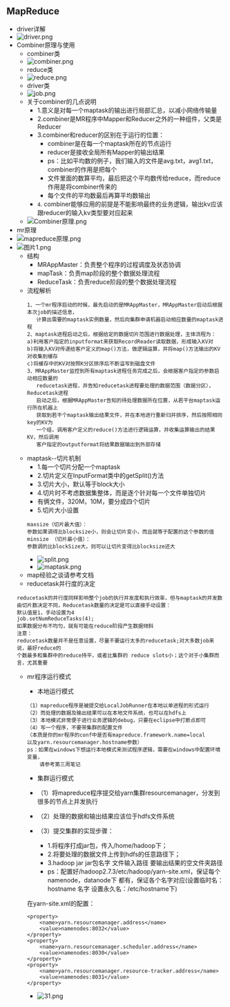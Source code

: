 ## MapReduce
* driver详解
* ![driver.png](https://upload-images.jianshu.io/upload_images/14467401-7a3b041774152a10.png?imageMogr2/auto-orient/strip%7CimageView2/2/w/1240)
* Combiner原理与使用
	* combiner类
	* ![combiner.png](https://upload-images.jianshu.io/upload_images/14467401-0380f3d766237990.png?imageMogr2/auto-orient/strip%7CimageView2/2/w/1240)
	* reduce类
	* ![reduce.png](https://upload-images.jianshu.io/upload_images/14467401-32d6d9127c8685a9.png?imageMogr2/auto-orient/strip%7CimageView2/2/w/1240)
	* driver类
	* ![job.png](https://upload-images.jianshu.io/upload_images/14467401-f720b78a286aa791.png?imageMogr2/auto-orient/strip%7CimageView2/2/w/1240)
	* 关于combiner的几点说明
		* 1.意义是对每一个maptask的输出进行局部汇总，以减小网络传输量
		* 2.combiner是MR程序中Mapper和Reducer之外的一种组件，父类是Reducer
		* 3.combiner和reducer的区别在于运行的位置：
			* combiner是在每一个maptask所在的节点运行
			* reducer是接收全局所有Mapper的输出结果
			* ps：比如平均数的例子，我们输入的文件是avg.txt，avg1.txt，combiner的作用是把每个
			* 文件里面的数算平均，最后把这个平均数传给reduce，而reduce作用是将combiner传来的
			* 每个文件的平均数最后再算平均数输出
		* `4`. combiner能够应用的前提是不能影响最终的业务逻辑，输出kv应该跟reducer的输入kv类型要对应起来
	* ![Combiner原理.png](https://upload-images.jianshu.io/upload_images/14467401-057ed3bdf5f64e44.png?imageMogr2/auto-orient/strip%7CimageView2/2/w/1240)
* mr原理
* ![mapreduce原理.png](https://upload-images.jianshu.io/upload_images/14467401-acebf77302455a22.png?imageMogr2/auto-orient/strip%7CimageView2/2/w/1240)
* ![图片1.png](https://upload-images.jianshu.io/upload_images/14467401-260a2f61c82bfddc.png?imageMogr2/auto-orient/strip%7CimageView2/2/w/1240)	
	* 结构
		* MRAppMaster：负责整个程序的过程调度及状态协调
		* mapTask：负责map阶段的整个数据处理流程
		* ReduceTask：负责reduce阶段的整个数据处理流程
	* 流程解析
		```
		1、一个mr程序启动的时候，最先启动的是MRAppMaster，MRAppMaster启动后根据本次job的描述信息，
		   计算出需要的maptask实例数量，然后向集群申请机器启动相应数量的maptask进程
		2、maptask进程启动之后，根据给定的数据切片范围进行数据处理，主体流程为：
		a)利用客户指定的inputformat来获取RecordReader读取数据，形成输入KV对
		b)将输入KV对传递给客户定义的map()方法，做逻辑运算，并将map()方法输出的KV对收集到缓存
		c)将缓存中的KV对按照K分区排序后不断溢写到磁盘文件
		3、MRAppMaster监控到所有maptask进程任务完成之后，会根据客户指定的参数启动相应数量的
		   reducetask进程，并告知reducetask进程要处理的数据范围（数据分区），Reducetask进程
		   启动之后，根据MRAppMaster告知的待处理数据所在位置，从若干台maptask运行所在机器上
		   获取到若干个maptask输出结果文件，并在本地进行重新归并排序，然后按照相同key的KV为
		   一个组，调用客户定义的reduce()方法进行逻辑运算，并收集运算输出的结果KV，然后调用
		   客户指定的outputformat将结果数据输出到外部存储
		```
	* maptask--切片机制
		* 1.每一个切片分配一个maptask
		* 2.切片定义在InputFormat类中的getSplit()方法
		* 3.切片大小，默认等于block大小
		* 4.切片时不考虑数据集整体，而是逐个针对每一个文件单独切片
		* 有俩文件，320M，10M，要分成四个切片
		* 5.切片大小设置
		```
		maxsize（切片最大值）：
		参数如果调得比blocksize小，则会让切片变小，而且就等于配置的这个参数的值
		minsize （切片最小值）：
		参数调的比blockSize大，则可以让切片变得比blocksize还大
		```
		* ![split.png](https://upload-images.jianshu.io/upload_images/14467401-cf744aac83c41829.png?imageMogr2/auto-orient/strip%7CimageView2/2/w/1240)
		* ![maptask.png](https://upload-images.jianshu.io/upload_images/14467401-92476927a70d5e8f.png?imageMogr2/auto-orient/strip%7CimageView2/2/w/1240)
	* map经验之谈请参考文档
	* reducetask并行度的决定
	```
	reducetask的并行度同样影响整个job的执行并发度和执行效率，但与maptask的并发数
	由切片数决定不同，Reducetask数量的决定是可以直接手动设置：
	默认值是1，手动设置为4
	job.setNumReduceTasks(4);
	如果数据分布不均匀，就有可能在reduce阶段产生数据倾斜
	注意： 
	reducetask数量并不是任意设置，尽量不要运行太多的reducetask;对大多数job来说，最好reduce的
	个数最多和集群中的reduce持平，或者比集群的 reduce slots小；这个对于小集群而言，尤其重要
	```
	* mr程序运行模式
		* 本地运行模式
		```
		（1）mapreduce程序是被提交给LocalJobRunner在本地以单进程的形式运行
		（2）而处理的数据及输出结果可以在本地文件系统，也可以在hdfs上
		（3）本地模式非常便于进行业务逻辑的debug，只要在eclipse中打断点即可
		（4）写一个程序，不要带集群的配置文件
		（本质是你的mr程序的conf中是否有mapreduce.framework.name=local
		以及yarn.resourcemanager.hostname参数）
		ps：如果在windows下想运行本地模式来测试程序逻辑，需要在windows中配置环境变量，
		    请参考第三周笔记
		```
		* 集群运行模式

		* （1）将mapreduce程序提交给yarn集群resourcemanager，分发到很多的节点上并发执行
		* （2）处理的数据和输出结果应该位于hdfs文件系统
		* （3）提交集群的实现步骤：
			* 1.将程序打成jar包，传入/home/hadoop下；
			* 2.将要处理的数据文件上传到hdfs的任意路径下；
			* 3.hadoop jar jar包名字 文件输入路径 要输出结果的空文件夹路径
			* ps：配置好/hadoop2.7.3/etc/hadoop/yarn-site.xml，保证每个namenode，datanode下
			都有，保证各个名字对应(设置临时名：hostname 名字 设置永久名：/etc/hostname下)
			
		
		在yarn-site.xml的配置：
		```
		<property>
			<name>yarn.resourcemanager.address</name>
			<value>namenodes:8032</value>
		</property>
		<property>
			<name>yarn.resourcemanager.scheduler.address</name>
			<value>namenodes:8030</value>
		</property>
		<property>
			<name>yarn.resourcemanager.resource-tracker.address</name>
			<value>namenodes:8031</value>
		</property>		
		```
		* ![31.png](https://upload-images.jianshu.io/upload_images/14467401-229fafd58b850844.png?imageMogr2/auto-orient/strip%7CimageView2/2/w/1240)

	
	
		
		
		
		
		
		
		
		
		
		
		
		
		
		
		
		